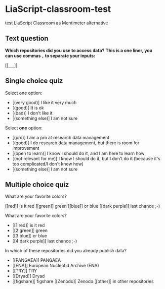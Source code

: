 <!--

language: en

author: Juliane Röder

comment: **NFDI4Biodversity Workshop Research Data Management at Biogeography & GfÖ AK Macroecology meeting Marburg 12-14 June 2024**

version: 1.0

-->

# LiaScript-classroom-test
test LiaScript Classroom as Mentimeter alternative

## Text question
**Which repositories did you use to access data?**
**This is a one liner, you can use commas `,` to separate your inputs:**

[[___]]


## Single choice quiz

Select one option:

- [(very good)]       I like it very much
- [(good)]            It is ok
- [(bad)]             I don't like it
- [(something else)]  I am not sure

Select **one** option:

- [(pro)]                   I am a pro at research data management
- [(good)]                  I do research data management, but there is room for improvement
- [(open to learn)]         I know I should do it, and I am here to learn how
- [(not relevant for me)]   I know I should do it, but I don't do it (because it's too complicated/I don't know how)
- [(something else)]        I am not sure

## Multiple choice quiz

What are your favorite colors?

[[red]]         is it red
[[green]]       green
[[blue]]        or blue
[[dark purple]] last chance ;-)

What are your favorite colors?

- [[1 red]]         is it red
- [[2 green]]       green
- [[3 blue]]        or blue
- [[4 dark purple]] last chance ;-)

In which of these repositories did you already publish data?
- [[PANGAEA]]         PANGAEA
- [[ENA]]             European Nucleotid Archive (ENA)
- [[TRY]]             TRY
- [[Dryad]]           Dryad
- [[figshare]]        figshare
[[Zenodo]]          Zenodo
[[other]]           in other repositories


